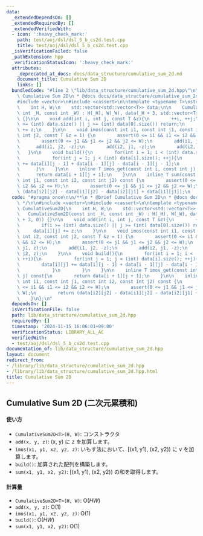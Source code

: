 ```yaml
---
data:
  _extendedDependsOn: []
  _extendedRequiredBy: []
  _extendedVerifiedWith:
  - icon: ':heavy_check_mark:'
    path: test/aoj/dsl/dsl_5_b_cs2d.test.cpp
    title: test/aoj/dsl/dsl_5_b_cs2d.test.cpp
  _isVerificationFailed: false
  _pathExtension: hpp
  _verificationStatusIcon: ':heavy_check_mark:'
  attributes:
    _deprecated_at_docs: docs/data_structure/cumulative_sum_2d.md
    document_title: Cumulative Sum 2D
    links: []
  bundledCode: "#line 2 \"lib/data_structure/cumulative_sum_2d.hpp\"\n\n/**\n * @brief\
    \ Cumulative Sum 2D\n * @docs docs/data_structure/cumulative_sum_2d.md\n */\n\n\
    #include <vector>\n#include <cassert>\n\ntemplate <typename T>\nstruct CumulativeSum2D{\n\
    \    int H, W;\n    std::vector<std::vector<T>> data;\n\n    CumulativeSum2D(const\
    \ int _H, const int _W) : H(_H), W(_W), data(_H + 3, std::vector<T>(_W + 3, 0))\
    \ {}\n\n    void add(int i, int j, const T &z){\n        ++i, ++j;\n        if(i\
    \ >= (int) data.size() || j >= (int) data[0].size()) return;\n        data[i][j]\
    \ += z;\n    }\n\n    void imos(const int i1, const int j1, const int i2, const\
    \ int j2, const T &z = 1) {\n        assert(0 <= i1 && i1 <= i2 && i2 <= H);\n\
    \        assert(0 <= j1 && j1 <= j2 && j2 <= W);\n        add(i1, j1, z);\n  \
    \      add(i1, j2, -z);\n        add(i2, j1, -z);\n        add(i2, j2, z);\n \
    \   }\n\n    void build(){\n        for(int i = 1; i < (int) data.size(); ++i){\n\
    \            for(int j = 1; j < (int) data[i].size(); ++j){\n                data[i][j]\
    \ += data[i][j - 1] + data[i - 1][j] - data[i - 1][j - 1];\n            }\n  \
    \      }\n    }\n\n    inline T imos_get(const int i, const int j) const{\n  \
    \      return data[i + 1][j + 1];\n    }\n\n    inline T sum(const int i1, const\
    \ int j1, const int i2, const int j2) const {\n        assert(0 <= i1 && i1 <=\
    \ i2 && i2 <= H);\n        assert(0 <= j1 && j1 <= j2 && j2 <= W);\n        return\
    \ (data[i2][j2] - data[i1][j2] - data[i2][j1] + data[i1][j1]);\n    }\n};\n"
  code: "#pragma once\n\n/**\n * @brief Cumulative Sum 2D\n * @docs docs/data_structure/cumulative_sum_2d.md\n\
    \ */\n\n#include <vector>\n#include <cassert>\n\ntemplate <typename T>\nstruct\
    \ CumulativeSum2D{\n    int H, W;\n    std::vector<std::vector<T>> data;\n\n \
    \   CumulativeSum2D(const int _H, const int _W) : H(_H), W(_W), data(_H + 3, std::vector<T>(_W\
    \ + 3, 0)) {}\n\n    void add(int i, int j, const T &z){\n        ++i, ++j;\n\
    \        if(i >= (int) data.size() || j >= (int) data[0].size()) return;\n   \
    \     data[i][j] += z;\n    }\n\n    void imos(const int i1, const int j1, const\
    \ int i2, const int j2, const T &z = 1) {\n        assert(0 <= i1 && i1 <= i2\
    \ && i2 <= H);\n        assert(0 <= j1 && j1 <= j2 && j2 <= W);\n        add(i1,\
    \ j1, z);\n        add(i1, j2, -z);\n        add(i2, j1, -z);\n        add(i2,\
    \ j2, z);\n    }\n\n    void build(){\n        for(int i = 1; i < (int) data.size();\
    \ ++i){\n            for(int j = 1; j < (int) data[i].size(); ++j){\n        \
    \        data[i][j] += data[i][j - 1] + data[i - 1][j] - data[i - 1][j - 1];\n\
    \            }\n        }\n    }\n\n    inline T imos_get(const int i, const int\
    \ j) const{\n        return data[i + 1][j + 1];\n    }\n\n    inline T sum(const\
    \ int i1, const int j1, const int i2, const int j2) const {\n        assert(0\
    \ <= i1 && i1 <= i2 && i2 <= H);\n        assert(0 <= j1 && j1 <= j2 && j2 <=\
    \ W);\n        return (data[i2][j2] - data[i1][j2] - data[i2][j1] + data[i1][j1]);\n\
    \    }\n};\n"
  dependsOn: []
  isVerificationFile: false
  path: lib/data_structure/cumulative_sum_2d.hpp
  requiredBy: []
  timestamp: '2024-11-15 16:06:01+09:00'
  verificationStatus: LIBRARY_ALL_AC
  verifiedWith:
  - test/aoj/dsl/dsl_5_b_cs2d.test.cpp
documentation_of: lib/data_structure/cumulative_sum_2d.hpp
layout: document
redirect_from:
- /library/lib/data_structure/cumulative_sum_2d.hpp
- /library/lib/data_structure/cumulative_sum_2d.hpp.html
title: Cumulative Sum 2D
---
```

## Cumulative Sum 2D (二次元累積和)

#### 使い方

- `CumulativeSum2D<T>(H, W)`: コンストラクタ
- `add(x, y, z)`: (x, y) に z を加算します。
- `imos(x1, y1, x2, y2, z)`: いもす法において、[(x1, y1), (x2, y2)) に v を加算します。
- `build()`: 加算された配列を構築します。
- `sum(x1, y1, x2, y2)`: [(x1, y1), (x2, y2)) の和を取得します。

#### 計算量

- `CumulativeSum2D<T>(H, W)`: $\mathrm{O}(HW)$
- `add(x, y, z)`: $\mathrm{O}(1)$
- `imos(x1, y1, x2, y2, z)`: $\mathrm{O}(1)$
- `build()`: $\mathrm{O}(HW)$
- `sum(x1, y1, x2, y2)`: $\mathrm{O}(1)$
